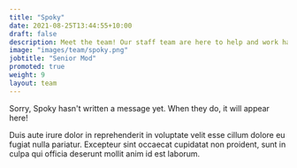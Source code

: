 ```yaml
---
title: "Spoky"
date: 2021-08-25T13:44:55+10:00
draft: false
description: Meet the team! Our staff team are here to help and work hard to make sure your experience in Asra is as amazing as possible.
image: "images/team/spoky.png"
jobtitle: "Senior Mod"
promoted: true
weight: 9
layout: team
---
```


Sorry, Spoky hasn't written a message yet. When they do, it will appear here!

Duis aute irure dolor in reprehenderit in voluptate velit esse cillum dolore eu fugiat nulla pariatur. Excepteur sint occaecat cupidatat non proident, sunt in culpa qui officia deserunt mollit anim id est laborum.
